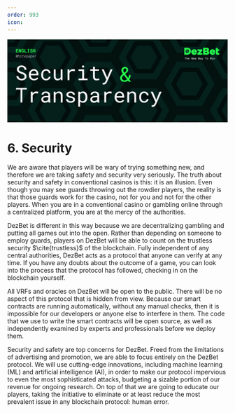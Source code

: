 ```yaml
---
order: 993
icon: 
---
```

![](/static/headers/DezBet_Security_And_Transparency_ENG.png)

# 6. Security

We are aware that players will be wary of trying something new, and therefore we are taking safety and security very seriously. The truth about security and safety in conventional casinos is this: it is an illusion. Even though you may see guards throwing out the rowdier players, the reality is that those guards work for the casino, not for you and not for the other players. When you are in a conventional casino or gambling online through a centralized platform, you are at the mercy of the authorities.
 
DezBet is different in this way because we are decentralizing gambling and putting all games out into the open. Rather than depending on someone to employ guards, players on DezBet will be able to count on the trustless security $\cite{trustless}$ of the blockchain. Fully independent of any central authorities, DezBet acts as a protocol that anyone can verify at any time. If you have any doubts about the outcome of a game, you can look into the process that the protocol has followed, checking in on the blockchain yourself.
 
All VRFs and oracles on DezBet will be open to the public. There will be no aspect of this protocol that is hidden from view. Because our smart contracts are running automatically, without any manual checks, then it is impossible for our developers or anyone else to interfere in them. The code that we use to write the smart contracts will be open source, as well as independently examined by experts and professionals before we deploy them.
 
Security and safety are top concerns for DezBet. Freed from the limitations of advertising and promotion, we are able to focus entirely on the DezBet protocol. We will use cutting-edge innovations, including machine learning (ML) and artificial intelligence (AI), in order to make our protocol impervious to even the most sophisticated attacks, budgeting a sizable portion of our revenue for ongoing research. On top of that we are going to educate our players, taking the initiative to eliminate or at least reduce the most prevalent issue in any blockchain protocol: human error.
